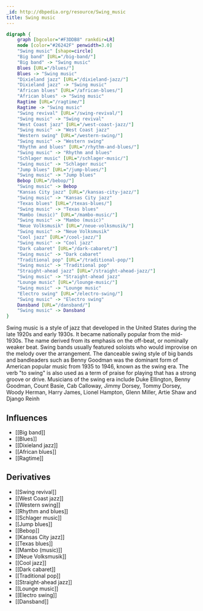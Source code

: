 ```yaml
---
_id: http://dbpedia.org/resource/Swing_music
title: Swing music
---
```


```dot
digraph {
	graph [bgcolor="#F3DDB8" rankdir=LR]
	node [color="#26242F" penwidth=3.0]
	"Swing music" [shape=circle]
	"Big band" [URL="/big-band/"]
	"Big band" -> "Swing music"
	Blues [URL="/blues/"]
	Blues -> "Swing music"
	"Dixieland jazz" [URL="/dixieland-jazz/"]
	"Dixieland jazz" -> "Swing music"
	"African blues" [URL="/african-blues/"]
	"African blues" -> "Swing music"
	Ragtime [URL="/ragtime/"]
	Ragtime -> "Swing music"
	"Swing revival" [URL="/swing-revival/"]
	"Swing music" -> "Swing revival"
	"West Coast jazz" [URL="/west-coast-jazz/"]
	"Swing music" -> "West Coast jazz"
	"Western swing" [URL="/western-swing/"]
	"Swing music" -> "Western swing"
	"Rhythm and blues" [URL="/rhythm-and-blues/"]
	"Swing music" -> "Rhythm and blues"
	"Schlager music" [URL="/schlager-music/"]
	"Swing music" -> "Schlager music"
	"Jump blues" [URL="/jump-blues/"]
	"Swing music" -> "Jump blues"
	Bebop [URL="/bebop/"]
	"Swing music" -> Bebop
	"Kansas City jazz" [URL="/kansas-city-jazz/"]
	"Swing music" -> "Kansas City jazz"
	"Texas blues" [URL="/texas-blues/"]
	"Swing music" -> "Texas blues"
	"Mambo (music)" [URL="/mambo-music/"]
	"Swing music" -> "Mambo (music)"
	"Neue Volksmusik" [URL="/neue-volksmusik/"]
	"Swing music" -> "Neue Volksmusik"
	"Cool jazz" [URL="/cool-jazz/"]
	"Swing music" -> "Cool jazz"
	"Dark cabaret" [URL="/dark-cabaret/"]
	"Swing music" -> "Dark cabaret"
	"Traditional pop" [URL="/traditional-pop/"]
	"Swing music" -> "Traditional pop"
	"Straight-ahead jazz" [URL="/straight-ahead-jazz/"]
	"Swing music" -> "Straight-ahead jazz"
	"Lounge music" [URL="/lounge-music/"]
	"Swing music" -> "Lounge music"
	"Electro swing" [URL="/electro-swing/"]
	"Swing music" -> "Electro swing"
	Dansband [URL="/dansband/"]
	"Swing music" -> Dansband
}
```

Swing music is a style of jazz that developed in the United States during the late 1920s and early 1930s. It became nationally popular from the mid-1930s. The name derived from its emphasis on the off-beat, or nominally weaker beat. Swing bands usually featured soloists who would improvise on the melody over the arrangement. The danceable swing style of big bands and bandleaders such as Benny Goodman was the dominant form of American popular music from 1935 to 1946, known as the swing era. The verb "to swing" is also used as a term of praise for playing that has a strong groove or drive. Musicians of the swing era include Duke Ellington, Benny Goodman, Count Basie, Cab Calloway, Jimmy Dorsey, Tommy Dorsey, Woody Herman, Harry James, Lionel Hampton, Glenn Miller, Artie Shaw and Django Reinh

## Influences

- [[Big band]]
- [[Blues]]
- [[Dixieland jazz]]
- [[African blues]]
- [[Ragtime]]

## Derivatives

- [[Swing revival]]
- [[West Coast jazz]]
- [[Western swing]]
- [[Rhythm and blues]]
- [[Schlager music]]
- [[Jump blues]]
- [[Bebop]]
- [[Kansas City jazz]]
- [[Texas blues]]
- [[Mambo (music)]]
- [[Neue Volksmusik]]
- [[Cool jazz]]
- [[Dark cabaret]]
- [[Traditional pop]]
- [[Straight-ahead jazz]]
- [[Lounge music]]
- [[Electro swing]]
- [[Dansband]]
